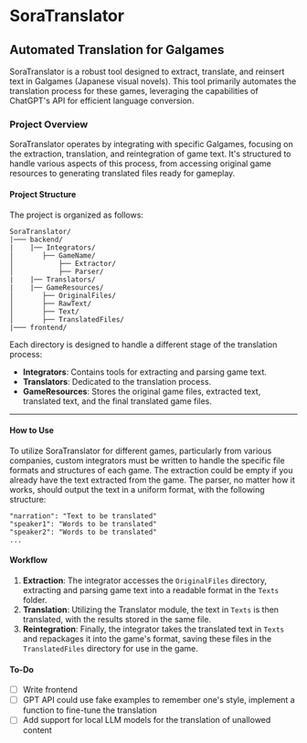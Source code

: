 # SoraTranslator
## Automated Translation for Galgames

SoraTranslator is a robust tool designed to extract, translate, and reinsert text in Galgames (Japanese visual novels). This tool primarily automates the translation process for these games, leveraging the capabilities of ChatGPT's API for efficient language conversion.

### Project Overview

SoraTranslator operates by integrating with specific Galgames, focusing on the extraction, translation, and reintegration of game text. It's structured to handle various aspects of this process, from accessing original game resources to generating translated files ready for gameplay.

#### Project Structure

The project is organized as follows:

```
SoraTranslator/
|─── backend/
|    |── Integrators/
│       ├── GameName/
│           ├── Extractor/
│           ├── Parser/
|    |── Translators/
|    |── GameResources/
│       ├── OriginalFiles/
│       ├── RawText/
│       ├── Text/
│       ├── TranslatedFiles/
|─── frontend/
```

Each directory is designed to handle a different stage of the translation process:

- **Integrators**: Contains tools for extracting and parsing game text.
- **Translators**: Dedicated to the translation process.
- **GameResources**: Stores the original game files, extracted text, translated text, and the final translated game files.

---

#### How to Use

To utilize SoraTranslator for different games, particularly from various companies, custom integrators must be written to handle the specific file formats and structures of each game.
The extraction could be empty if you already have the text extracted from the game.
The parser, no matter how it works, should output the text in a uniform format, with the following structure:

```
"narration": "Text to be translated"
"speaker1": "Words to be translated"
"speaker2": "Words to be translated"
...
```

#### Workflow

1. **Extraction**: The integrator accesses the `OriginalFiles` directory, extracting and parsing game text into a readable format in the `Texts` folder.
2. **Translation**: Utilizing the Translator module, the text in `Texts` is then translated, with the results stored in the same file.
3. **Reintegration**: Finally, the integrator takes the translated text in `Texts` and repackages it into the game's format, saving these files in the `TranslatedFiles` directory for use in the game.

#### To-Do
- [ ] Write frontend
- [ ] GPT API could use fake examples to remember one's style, implement a function to fine-tune the translation
- [ ] Add support for local LLM models for the translation of unallowed content
